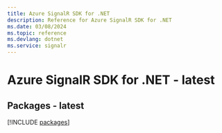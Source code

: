 ```yaml
---
title: Azure SignalR SDK for .NET
description: Reference for Azure SignalR SDK for .NET
ms.date: 03/08/2024
ms.topic: reference
ms.devlang: dotnet
ms.service: signalr
---
```

# Azure SignalR SDK for .NET - latest
## Packages - latest
[!INCLUDE [packages](signalr-index.md)]